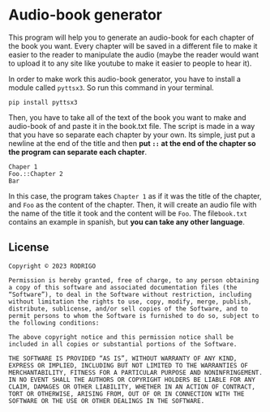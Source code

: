 # Audio-book generator
This program will help you to generate an audio-book for each chapter of the book you want. Every chapter will be saved in a different file to make it easier to the reader to manipulate the audio (maybe the reader would want to upload it to any site like youtube to make it easier to people to hear it). 

In order to make work this audio-book generator, you have to install a module called `pyttsx3`. So run this command in your terminal.
```
pip install pyttsx3
```
Then, you have to take all of the text of the book you want to make and audio-book of and paste it in the book.txt file. The script is made in a way that you have so separate each chapter by your own. Its simple, just put a newline at the end of the title and then **put ``::`` at the end of the chapter so the program can separate each chapter**. 
```
Chaper 1
Foo.::Chapter 2
Bar
```
In this case, the program takes ``Chapter 1`` as if it was the title of the chapter, and ``Foo`` as the content of the chapter. Then, it will create an audio file with the name of the title it took and the content will be ``Foo``. The file``book.txt`` contains an example in spanish, but **you can take any other language**.

## License
```
Copyright © 2023 RODRIGO

Permission is hereby granted, free of charge, to any person obtaining a copy of this software and associated documentation files (the “Software”), to deal in the Software without restriction, including without limitation the rights to use, copy, modify, merge, publish, distribute, sublicense, and/or sell copies of the Software, and to permit persons to whom the Software is furnished to do so, subject to the following conditions:

The above copyright notice and this permission notice shall be included in all copies or substantial portions of the Software.

THE SOFTWARE IS PROVIDED “AS IS”, WITHOUT WARRANTY OF ANY KIND, EXPRESS OR IMPLIED, INCLUDING BUT NOT LIMITED TO THE WARRANTIES OF MERCHANTABILITY, FITNESS FOR A PARTICULAR PURPOSE AND NONINFRINGEMENT. IN NO EVENT SHALL THE AUTHORS OR COPYRIGHT HOLDERS BE LIABLE FOR ANY CLAIM, DAMAGES OR OTHER LIABILITY, WHETHER IN AN ACTION OF CONTRACT, TORT OR OTHERWISE, ARISING FROM, OUT OF OR IN CONNECTION WITH THE SOFTWARE OR THE USE OR OTHER DEALINGS IN THE SOFTWARE.
```